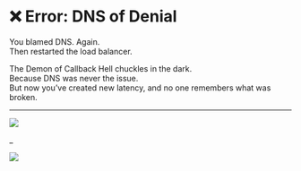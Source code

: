 # ❌ Error: DNS of Denial

You blamed DNS. Again.  
Then restarted the load balancer.

The Demon of Callback Hell chuckles in the dark.  
Because DNS was never the issue.  
But now you’ve created new latency, and no one remembers what was broken.

---

<a href="../../glossary.md">
  <img src="https://img.shields.io/badge/Consult%20the%20DevLore%20Glossary-5dade2?style=for-the-badge"/>
</a>

_

<a href="../../start-game.md">
  <img src="https://img.shields.io/badge/Did%20you%20clear%20the%20cache%20of%20your%20destiny%3F%20Try%20again-slategray?style=for-the-badge"/>
</a>
